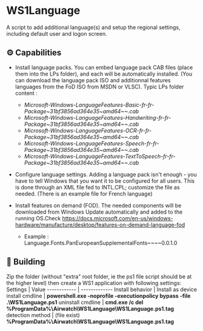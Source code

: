 # WS1Language
A script to add additional language(s) and setup the regional settings, including default user and logon screen. 

## ⚙️ Capabilities
- Install language packs. You can embed language pack CAB files (place them into the LPs folder), and each will be automatically installed. (You can download the language pack ISO and additionnal features languages from the FoD ISO from MSDN or VLSC). Typic LPs folder content :
  - *Microsoft-Windows-LanguageFeatures-Basic-fr-fr-Package\~31bf3856ad364e35~amd64\~\~.cab*
  - *Microsoft-Windows-LanguageFeatures-Handwriting-fr-fr-Package\~31bf3856ad364e35~amd64\~\~.cab*
  - *Microsoft-Windows-LanguageFeatures-OCR-fr-fr-Package\~31bf3856ad364e35~amd64\~\~.cab*
  - *Microsoft-Windows-LanguageFeatures-Speech-fr-fr-Package\~31bf3856ad364e35~amd64\~\~.cab*
  - *Microsoft-Windows-LanguageFeatures-TextToSpeech-fr-fr-Package\~31bf3856ad364e35~amd64\~\~.cab*

- Configure language settings. Adding a language pack isn't enough - you have to tell Windows that you want it to be configured for all users. This is done through an XML file fed to INTL.CPL; customize the file as needed. (There is an example file for French language)
- Install features on demand (FOD). The needed components will be downloaded from Windows Update automatically and added to the running OS.Check https://docs.microsoft.com/en-us/windows-hardware/manufacture/desktop/features-on-demand-language-fod
  - Example : Language.Fonts.PanEuropeanSupplementalFonts\~\~\~\~0.0.1.0

## 💾 Building
Zip the folder (without "extra" root folder, ie the ps1 file script should be at the higher level) then create a WS1 application with following settings:
Settings | Value
------------ | -------------
Install behavior | Install as device
install cmdline | **powershell.exe -noprofile -executionpolicy bypass -file .\WS1Language.ps1**
uninstall cmdline | **cmd.exe /c del %ProgramData%\Airwatch\WS1Language\WS1Language.ps1.tag**
detection method | (file exist) **%ProgramData%\Airwatch\WS1Language\WS1Language.ps1.tag**

